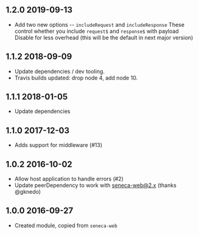 ## 1.2.0 2019-09-13

* Add two new options -- `includeRequest` and `includeResponse`
  These control whether you include `request$` and `response$` with payload
  Disable for less overhead (this will be the default in next major version)

## 1.1.2 2018-09-09

* Update dependencies / dev tooling.
* Travis builds updated: drop node 4, add node 10.

## 1.1.1 2018-01-05

* Update dependencies

## 1.1.0 2017-12-03

* Adds support for middleware (#13)

## 1.0.2 2016-10-02

* Allow host application to handle errors (#2)
* Update peerDependency to work with seneca-web@2.x (thanks @gknedo)

## 1.0.0 2016-09-27

* Created module, copied from `seneca-web`
